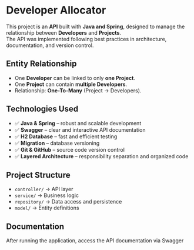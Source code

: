 # Developer Allocator

This project is an **API** built with **Java and Spring**, designed to manage the relationship between **Developers** and **Projects**.  
The API was implemented following best practices in architecture, documentation, and version control.

## Entity Relationship
- One **Developer** can be linked to only **one Project**.  
- One **Project** can contain **multiple Developers**.  
- Relationship: **One-To-Many** (Project → Developers).

## Technologies Used
- ✅ **Java & Spring** – robust and scalable development  
- ✅ **Swagger** – clear and interactive API documentation  
- ✅ **H2 Database** – fast and efficient testing  
- ✅ **Migration** – database versioning  
- ✅ **Git & GitHub** – source code version control  
- ✅ **Layered Architecture** – responsibility separation and organized code  

## Project Structure
- `controller/` → API layer  
- `service/` → Business logic  
- `repository/` → Data access and persistence  
- `model/` → Entity definitions  

## Documentation
After running the application, access the API documentation via Swagger

